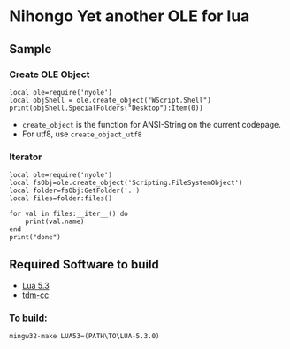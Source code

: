 Nihongo Yet another OLE for lua
===============================

Sample
------

### Create OLE Object

    local ole=require('nyole')
    local objShell = ole.create_object("WScript.Shell")
    print(objShell.SpecialFolders("Desktop"):Item(0))

- `create_object` is the function for ANSI-String on the current codepage.
- For utf8, use `create_object_utf8`

### Iterator

    local ole=require('nyole')
    local fsObj=ole.create_object('Scripting.FileSystemObject')
    local folder=fsObj:GetFolder('.')
    local files=folder:files()

    for val in files:__iter__() do
        print(val.name)
    end
    print("done")

Required Software to build
--------------------------

- [Lua 5.3](http://www.lua.org/)
- [tdm-cc](http://tdm-gcc.tdragon.net/)

### To build:

    mingw32-make LUA53=(PATH\TO\LUA-5.3.0)
